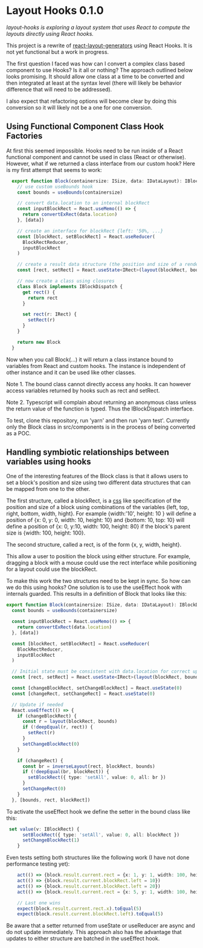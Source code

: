 # Layout Hooks 0.1.0

*layout-hooks is exploring a layout system that uses React to compute the layouts directly using React hooks.*

This project is a rewrite of [react-layout-generators](https://github.com/chetmurphy/react-layout-generator) using React Hooks. It is not yet functional but a work in progress.

The first question I faced was how can I convert a complex class based component to use Hooks? Is it all or nothing? The approach outlined below looks promising. It should allow one class at a time to be converted and then integrated at least at the syntax level (there will likely be behavior difference that will need to be addressed).

I also expect that refactoring options will become clear by doing this conversion so it will likely not be a one for one conversion.

## Using Functional Component Class Hook Factories

At first this seemed impossible. Hooks need to be run inside of a React functional component and cannot be used in class (React or otherwise). However, what if we returned a class interface from our custom hook? Here is my first attempt that seems to work:

```ts
  export function Block(containersize: ISize, data: IDataLayout): IBlockDispatch {
    // use custom useBounds hook
    const bounds = useBounds(containersize)

    // convert data.location to an internal blockRect 
    const inputBlockRect = React.useMemo(() => {
      return convertExRect(data.location)
    }, [data])

    // create an interface for blockRect {left: '50%, ...}
    const [blockRect, setBlockRect] = React.useReducer(
      BlockRectReducer,
      inputBlockRect
    )

    // create a result data structure (the position and size of a rendered element)
    const [rect, setRect] = React.useState<IRect>(layout(blockRect, bounds))

    // now create a class using closures
    class Block implements IBlockDispatch {
      get rect() {
        return rect
      }

      set rect(r: IRect) {
        setRect(r)
      }
    }

    return new Block
  }
```

Now when you call Block(...) it will return a class instance bound to variables from React and custom hooks. The instance is independent of other instance and it can be used like other classes.

Note 1. The bound class cannot directly access any hooks. It can however access variables returned by hooks such as rect and setRect.

Note 2. Typescript will complain about returning an anonymous class unless the return value of the function is typed. Thus the IBlockDispatch interface.

To test, clone this repository, run 'yarn' and then run 'yarn test'. Currently only the Block class in src/components is in the process of being converted as a POC.

## Handling symbiotic relationships between variables using hooks

One of the interesting features of the Block class is that it allows users to set a block's position and size using two different data structures that can be mapped from one to the other.

The first structure, called a blockRect, is a [css](https://www.w3.org/TR/css-position-3/#size-and-position-details)
 like specification of the position and size of a block using combinations of the variables {left, top, right, bottom, width, hight}. For example {width:'10', height: 10 } will define a position of {x: 0, y: 0, width: 10, height: 10} and {bottom: 10, top: 10} will define a position of {x: 0, y:10, width: 100, height: 80} if the block's parent size is {width: 100, height: 100}.

The second structure, called a rect, is of the form {x, y, width, height}.

This allow a user to position the block using either structure. For example, dragging a block with a mouse could use the rect interface while positioning for a layout could use the blockRect.

To make this work the two structures need to be kept in sync. So how can we do this using hooks? One solution is to use the useEffect hook with internals guarded. This results in a definition of Block that looks like this:

```ts
export function Block(containersize: ISize, data: IDataLayout): IBlockDispatch {
  const bounds = useBounds(containersize)

  const inputBlockRect = React.useMemo(() => {
    return convertExRect(data.location)
  }, [data])

  const [blockRect, setBlockRect] = React.useReducer(
    BlockRectReducer,
    inputBlockRect
  )

  // Initial state must be consistent with data.location for correct updates
  const [rect, setRect] = React.useState<IRect>(layout(blockRect, bounds))

  const [changeBlockRect, setChangeBlockRect] = React.useState(0)
  const [changeRect, setChangeRect] = React.useState(0)

  // Update if needed
  React.useEffect(() => {
    if (changeBlockRect) {
      const r = layout(blockRect, bounds)
      if (!deepEqual(r, rect)) {
        setRect(r)
      }
      setChangeBlockRect(0)
    }

    if (changeRect) {
      const br = inverseLayout(rect, blockRect, bounds)
      if (!deepEqual(br, blockRect)) {
        setBlockRect({ type: 'setAll', value: 0, all: br })
      }
      setChangeRect(0)
    }
  }, [bounds, rect, blockRect])
```

To activate the useEffect hook we define the setter in the bound class like this:

```ts
 set value(v: IBlockRect) {
      setBlockRect({ type: 'setAll', value: 0, all: blockRect })
      setChangeBlockRect(1)
    }
```

Even tests setting both structures like the following work (I have not done performance testing yet):

```ts
    act(() => {block.result.current.rect = {x: 1, y: 1, width: 100, height: 100}})
    act(() => {block.result.current.blockRect.left = 10})
    act(() => {block.result.current.blockRect.left = 20})
    act(() => {block.result.current.rect = {x: 5, y: 1, width: 100, height: 100}})

    // Last one wins
    expect(block.result.current.rect.x).toEqual(5)
    expect(block.result.current.blockRect.left).toEqual(5)
```

Be aware that a setter returned from useState or useReducer are async and do not update immediately. This approach also has the advantage that updates to either structure are batched in the useEffect hook.
